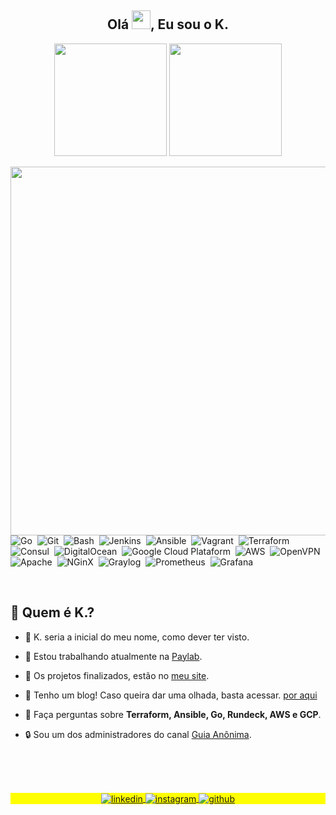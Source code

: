 
<h2 align="center">Olá <img src="https://raw.githubusercontent.com/kaueMarques/kaueMarques/master/hi.gif" width="30px">, Eu sou o K.</h2>
<p align="center">
  <img height="180em" src="https://github-readme-stats.vercel.app/api?username=stephan-lopes&show_icons=true&theme=github_dark&include_all_commits=true&count_private=true"/>
  <img height="180em" src="https://github-readme-stats.vercel.app/api/top-langs/?username=stephan-lopes&layout=compact&langs_count=7&theme=github_dark"/>
</p>
<a href="https://stephan-lopes.github.io"><img align="right" height="590em" src="https://raw.githubusercontent.com/gist/stephan-lopes/26c930964dea34c8016f78f74359ebfc/raw/980774f172a51daf9c3fc011364b230bb90b3183/profile-card.svg"/></a>

![Go](https://img.shields.io/badge/-Go-05122A?style=flat&logo=go)&nbsp;
![Git](https://img.shields.io/badge/-Git-05122A?style=flat&logo=git&)&nbsp;
![Bash](https://img.shields.io/badge/-Bash-05122A?style=flat&logo=gnu-bash)&nbsp;
![Jenkins](https://img.shields.io/badge/-Jenkins-05122A?style=flat&logo=jenkins&logoColor=white)&nbsp;
![Ansible](https://img.shields.io/badge/-Ansible-05122A?style=flat&logo=ansible)&nbsp;
![Vagrant](https://img.shields.io/badge/-Vagrant-05122A?style=flat&logo=vagrant)&nbsp;
![Terraform](https://img.shields.io/badge/-Terraform-05122A?style=flat&logo=terraform)&nbsp;
![Consul](https://img.shields.io/badge/-Consul-05122A?style=flat&logo=consul)&nbsp;
![DigitalOcean](https://img.shields.io/badge/-DigitalOcean-05122A?style=flat&logo=digitalocean)&nbsp;
![Google Cloud Plataform](https://img.shields.io/badge/-GCP-05122A?style=flat&logo=google-cloud)&nbsp;
![AWS](https://img.shields.io/badge/-AWS-05122A?style=flat&logo=amazon-aws&logoColor=yellow)&nbsp;
![OpenVPN](https://img.shields.io/badge/-OpenVPN-05122A?style=flat&logo=openvpn)&nbsp;
![Apache](https://img.shields.io/badge/-Apache-05122A?style=flat&logo=apache)&nbsp;
![NGinX](https://img.shields.io/badge/-NGinX-05122A?style=flat&logo=nginx)&nbsp;
![Graylog](https://img.shields.io/badge/-Graylog-05122A?style=flat&logo=graylog)&nbsp;
![Prometheus](https://img.shields.io/badge/-Prometheus-05122A?style=flat&logo=prometheus)&nbsp;
![Grafana](https://img.shields.io/badge/-Grafana-05122A?style=flat&logo=grafana)&nbsp;

<br>

## 🤔 Quem é K.?

- 🤣 K. seria a inicial do meu nome, como dever ter visto. 

- 🔭 Estou trabalhando atualmente na [Paylab](https://paylab.com.br).

- 🚀 Os projetos finalizados, estão no [meu site](https://stephan-lopes.github.io).

- 📝 Tenho um blog! Caso queira dar uma olhada, basta acessar. [por aqui](https://stephan-lopes.github.io/blog/)

- 💬 Faça perguntas sobre **Terraform, Ansible, Go, Rundeck, AWS e GCP**.

- 🔒 Sou um dos administradores do canal [Guia Anônima](https://guiaanonima.com).
<br>
<br>
<br>


<p align="center" style="background:yellow">
<a href="https://linkedin.com/in/kevenstephan" target="_blank">
  <img align="center" src="https://img.shields.io/badge/-LinkedIn-05122A?style=flat&logo=linkedin" alt="linkedin"/>
</a>
<a href="https://instagram.com/keven_slopes" target="_blank">
 <img align="center" src="https://img.shields.io/badge/-Instagram-05122A?style=flat&logo=instagram" alt="instagram"/>
</a>
<a href="https://github.com/stephan-lopes" target="_blank">
 <img align="center" src="https://img.shields.io/badge/-GitHub-05122A?style=flat&logo=github" alt="github"/>
</a>
<!-- <a href="https://youtube.com/" target="_blank">
 <img align="center" src="https://img.shields.io/badge/-blank-05122A?style=flat&logo=youtube" alt="youtube"/>
</a> -->
</p>
